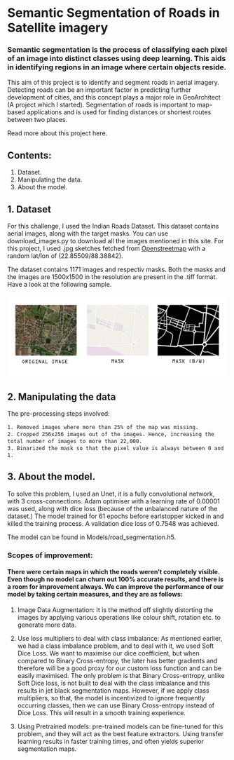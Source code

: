 # Semantic Segmentation of Roads in Satellite imagery 

### Semantic segmentation is the process of classifying each pixel of an image into distinct classes using deep learning. This aids in identifying regions in an image where certain objects reside. 

This aim of this project is to identify and segment roads in aerial imagery. Detecting roads can be an important factor in predicting further development of cities, and this concept plays a major role in GeoArchitect (A project which I started). Segmentation of roads is important to map-based applications and is used for finding distances or shortest routes between two places.

Read more about this project here.

## Contents:
1. Dataset.
2. Manipulating the data.
3. About the model.


## 1. Dataset

For this challenge, I used the Indian Roads Dataset. This dataset contains aerial images, along with the target masks. You can use download_images.py to download all the images mentioned in this site. For this project, I used .jpg sketches fetched from [Openstreetmap](https://www.openstreetmap.org) with a random lat/lon of (22.85509/88.38842).

The dataset contains 1171 images and respectiv masks. Both the masks and the images are 1500x1500 in the resolution are present in the .tiff format. Have a look at the following sample.

![Samples](https://github.com/Neilblaze/Map-Path-Segmentation/blob/master/Sample%20images/Sample.jpg)

## 2. Manipulating the data

The pre-processing steps involved: 
```
1. Removed images where more than 25% of the map was missing.
2. Cropped 256x256 images out of the images. Hence, increasing the total number of images to more than 22,000.
3. Binarized the mask so that the pixel value is always between 0 and 1.
```
## 3. About the model.

To solve this problem, I used an Unet, it is a fully convolutional network, with 3 cross-connections. Adam optimiser with a learning rate of 0.00001 was used, along with dice loss (because of the unbalanced nature of the dataset.) 
The model trained for 61 epochs before earlstopper kicked in and killed the training process. A validation dice loss of 0.7548 was achieved.

The model can be found in Models/road_segmentation.h5.



### Scopes of improvement:

#### There were certain maps in which the roads weren’t completely visible. Even though no model can churn out 100% accurate results, and there is a room for improvement always. We can improve the performance of our model by taking certain measures, and they are as follows:

1. Image Data Augmentation: It is the method off slightly distorting the images by applying various operations like colour shift, rotation etc. to generate more data.

2. Use loss multipliers to deal with class imbalance: As mentioned earlier, we had a class imbalance problem, and to deal with it, we used Soft Dice Loss. We want to maximise our dice coefficient, but when compared to Binary Cross-entropy, the later has better gradients and therefore will be a good proxy for our custom loss function and can be easily maximised. The only problem is that Binary Cross-entropy, unlike Soft Dice loss, is not built to deal with the class imbalance and this results in jet black segmentation maps. However, if we apply class multipliers, so that, the model is incentivized to ignore frequently occurring classes, then we can use Binary Cross-entropy instead of Dice Loss. This will result in a smooth training experience.

3. Using Pretrained models: pre-trained models can be fine-tuned for this problem, and they will act as the best feature extractors. Using transfer learning results in faster training times, and often yields superior segmentation maps.





